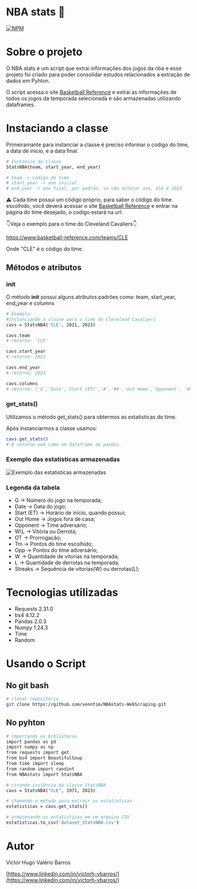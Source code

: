 # NBA stats 🏀
[![NPM](https://img.shields.io/npm/l/react)](https://github.com/devsuperior/sds1-wmazoni/blob/master/LICENSE) 

# Sobre o projeto

O NBA stats é um script que extrai informações dos jogos da nba e esse projeto foi criado para poder consolidar estudos relacionados a extração de dados em Pyhton.

O script acessa o site [Basketball Reference](https://www.basketball-reference.com) e extrai as informações de todos os jogos da temporada selecionada e são armazenadas utilizando dataframes.

# Instaciando a classe
Primeiramante para instanciar a classe é preciso informar o codigo do time, a data de inicio, e a data final.
```bash
# Instancia da classe
StatsNBA(team, start_year, end_year)

# team -> codigo do time
# start_year -> ano inicial
# end_year -> ano final, por padrão, se não colocar ano, ele é 2023
```
⚠ Cada time possui um código próprio, para saber o código do time escolhido, você deverá acessar o site [Basketball Reference](https://www.basketball-reference.com/teams) e entrar na página do time desejado, o codigo estará na url. 

👇Veja o exemplo para o time do Cleveland Cavaliers👇

https://www.basketball-reference.com/teams/CLE

Onde "CLE" é o código do time.

## Métodos e atributos
### init
O método __init__ possui alguns atributos padrões como:
team, start_year, end_year e columns
```bash
# Exemplo:
#Instanciando a classe para o time do Cleveland Cavaliers
cavs = StatsNBA('CLE', 2021, 2023)

cavs.team
# retorno: 'CLE'

cavs.start_year
# retorno: 2021

cavs.end_year
# retorno: 2023

cavs.columns
# retorno: ['G','Date','Start (ET)','#','##','Out Home','Opponent', 'W\L', 'OT','Tm','Opp','W','L','Streak','Notes']
```
### get_stats()
Utilizamos o método get_stats() para obtermos as estatisticas do time.

Após instanciarmos a classe usamos:
```bash
cavs.get_stats()
# O retorno vem como um dataframe do pandas.
```

### Exemplo das estatisticas armazenadas
![Exemplo das estatisticas armazenadas](https://github.com/venntim/assets/blob/db4402e60a74ada8275109c6cc3e7b5d12b4b642/NBAstats/NBAstats-Saida.png)
### Legenda da tabela
- G -> Número do jogo na temporada;
- Date -> Data do jogo;
- Start (ET) -> Horário de início, quando possui;
- Out Home -> Jogos fora de casa;
- Opponent -> Time adversário;
- W\L -> Vitória ou Derrota;
- OT -> Prorrogação;
- Tm -> Pontos do time escolhido;
- Opp -> Pontos do time adversário;
- W -> Quantidade de vitorias na temporada;
- L -> Quantidade de derrotas na temporada;
- Streaks -> Sequência de vitorias(W) ou derrotas(L);


# Tecnologias utilizadas
- Requests 2.31.0
- bs4 4.12.2
- Pandas 2.0.3
- Numpy 1.24.3
- Time
- Random

# Usando o Script

## No git bash
```bash
# clonar repositório
git clone https://github.com/venntim/NBAstats-WebScraping.git
```
## No pyhton
```bash
# importando as bibliotecas
import pandas as pd
import numpy as np
from requests import get
from bs4 import BeautifulSoup
from time import sleep
from random import randint
from NBAstats import StatsNBA

# cirando instância da classe StatsNBA
cavs = StatsNBA("CLE", 1971, 2023)

# chamando o método para extrair as estatísticas
estatisticas = cavs.get_stats()

# armazenando as estatisticas em um arquivo CSV
estatisticas.to_csv('dataset_StatsNBA.csv')
```

# Autor

Victor Hugo Valério Barros

[https://www.linkedin.com/in/victorh-vbarros/](https://www.linkedin.com/in/victorh-vbarros/)

